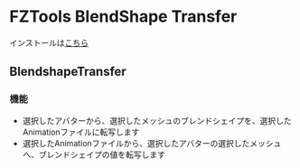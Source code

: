# FZTools BlendShape Transfer

インストールは[こちら](vcc://vpm/addRepo?url=https://gfool6.github.io/vpm-repos/vpm.json)

## BlendshapeTransfer
### 機能
- 選択したアバターから、選択したメッシュのブレンドシェイプを、選択したAnimationファイルに転写します
- 選択したAnimationファイルから、選択したアバターの選択したメッシュへ、ブレンドシェイプの値を転写します
<br>

